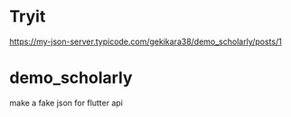 # Tryit
https://my-json-server.typicode.com/gekikara38/demo_scholarly/posts/1

# demo_scholarly
make a fake json for flutter api
